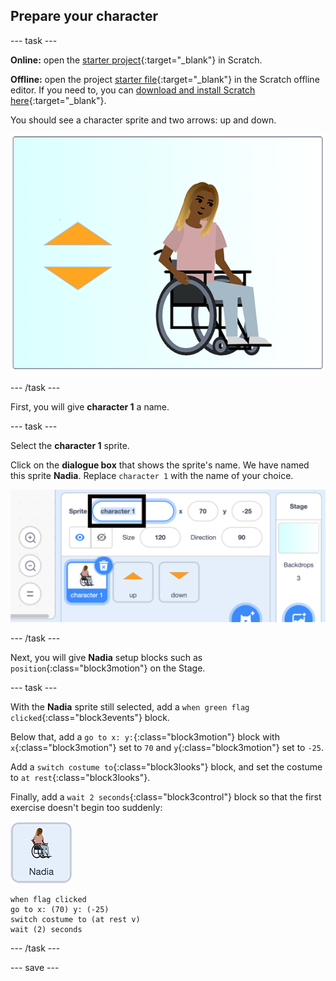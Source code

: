 ## Prepare your character

--- task ---

**Online:** open the [starter project](http://rpf.io/p/en/relax-stretch-on){:target="_blank"} in Scratch.

**Offline:** open the project [starter file](http://rpf.io/p/en/relax-stretch-go){:target="_blank"} in the Scratch offline editor. If you need to, you can [download and install Scratch here](https://scratch.mit.edu/download){:target="_blank"}.

You should see a character sprite and two arrows: up and down.

![starter project](images/starter_project.png)

--- /task ---

First, you will give **character 1** a name.

--- task ---

Select the **character 1** sprite.

Click on the **dialogue box** that shows the sprite's name. We have named this sprite **Nadia**. Replace `character 1` with the name of your choice.

![select character 1 sprite name](images/select_character1_name2.png)

--- /task ---

Next, you will give **Nadia** setup blocks such as `position`{:class="block3motion"} on the Stage.

--- task ---

With the **Nadia** sprite still selected, add a `when green flag clicked`{:class="block3events"} block.

Below that, add a `go to x: y:`{:class="block3motion"} block with `x`{:class="block3motion"} set to `70` and `y`{:class="block3motion"} set to `-25`. 

Add a `switch costume to`{:class="block3looks"} block, and set the costume to `at rest`{:class="block3looks"}.

Finally, add a `wait 2 seconds`{:class="block3control"} block so that the first exercise doesn't begin too suddenly:

![Nadia sprite icon](images/nadia_sprite.png)

```blocks3
when flag clicked
go to x: (70) y: (-25)
switch costume to (at rest v)
wait (2) seconds
```

--- /task ---

--- save ---

